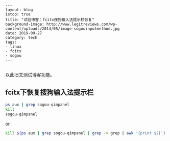 ```
---
layout: blog
istop: true
title: "试验博客：fcitx搜狗输入法提示栏恢复"
background-image: http://www.legitreviews.com/wp-content/uploads/2014/05/image-sogouinputmethod.jpg
date: 2019-09-27
category: tech
tags:
- linux
- fcitx
- sogou
---
 
```

以此旧文测试博客功能。

## fcitx下恢复搜狗输入法提示栏

```bash
ps aux | grep sogou-qimpanel
kill
sogou-qimpanel
```

or

```bash
kill $(ps aux | grep sogou-qimpanel | grep -v grep | awk '{print $2}') && sogou-qimpanel &> /dev/null
```

